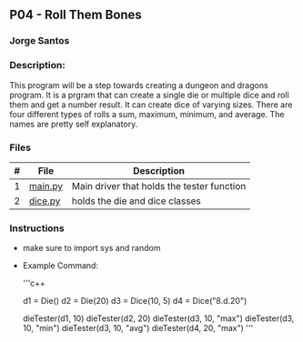 ## P04 - Roll Them Bones
### Jorge Santos
### Description:

This program will be a step towards creating a dungeon and dragons program. It is a prgram that can create a single die or
multiple dice and roll them and get a number result. It can create dice of varying sizes. There are four different types of rolls
a sum, maximum, minimum, and average. The names are pretty self explanatory.



### Files

|   #   | File            | Description                                        |
| :---: | --------------- | -------------------------------------------------- |
|   1   | [main.py](https://github.com/jorcsan/2143-OOP-Santos/blob/main/Assignments/P04/dice.py)   | Main driver that holds the tester function    |
|   2   |  [dice.py]()  | holds the die and dice classes       |


### Instructions

- make sure to import sys and random



- Example Command:
  
  '''c++
  
  d1 = Die()
  d2 = Die(20)
  d3 = Dice(10, 5)
  d4 = Dice("8.d.20")

  dieTester(d1, 10)
  dieTester(d2, 20)
  dieTester(d3, 10, "max")
  dieTester(d3, 10, "min")
  dieTester(d3, 10, "avg")
  dieTester(d4, 20, "max")
  '''
